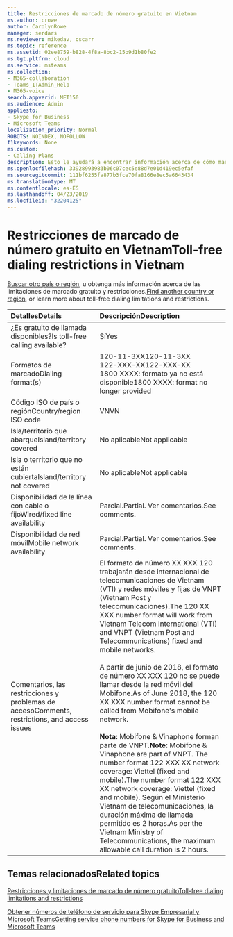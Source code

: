 ```yaml
---
title: Restricciones de marcado de número gratuito en Vietnam
ms.author: crowe
author: CarolynRowe
manager: serdars
ms.reviewer: mikedav, oscarr
ms.topic: reference
ms.assetid: 02ee8759-b828-4f8a-8bc2-15b9d1b80fe2
ms.tgt.pltfrm: cloud
ms.service: msteams
ms.collection:
- M365-collaboration
- Teams_ITAdmin_Help
- M365-voice
search.appverid: MET150
ms.audience: Admin
appliesto:
- Skype for Business
- Microsoft Teams
localization_priority: Normal
ROBOTS: NOINDEX, NOFOLLOW
f1keywords: None
ms.custom:
- Calling Plans
description: Esto le ayudará a encontrar información acerca de cómo marcar los números de pago libre en cada país o región. Después de seleccionar el país o región, le llevará a una página específica de país que contiene detalles específicos, las restricciones y límites para la disponibilidad del servicio gratuito donde está disponible un servicio gratuito. El formato de marcado o formatos mostrará los códigos de acceso necesarios dentro de cada país o región para marcar el número de teléfono gratuito.
ms.openlocfilehash: 33928993983b06c07cec5e88d7e01d419ec5efaf
ms.sourcegitcommit: 111bf6255fa877b3fce70fa8166e8ec5a6643434
ms.translationtype: MT
ms.contentlocale: es-ES
ms.lasthandoff: 04/23/2019
ms.locfileid: "32204125"
---
```

# <a name="toll-free-dialing-restrictions-in-vietnam"></a><span data-ttu-id="2a3b7-105">Restricciones de marcado de número gratuito en Vietnam</span><span class="sxs-lookup"><span data-stu-id="2a3b7-105">Toll-free dialing restrictions in Vietnam</span></span>

<span data-ttu-id="2a3b7-106">[Buscar otro país o región](../toll-free-dialing-limitations-and-restrictions.md), u obtenga más información acerca de las limitaciones de marcado gratuito y restricciones.</span><span class="sxs-lookup"><span data-stu-id="2a3b7-106">[Find another country or region](../toll-free-dialing-limitations-and-restrictions.md), or learn more about toll-free dialing limitations and restrictions.</span></span>


| <span data-ttu-id="2a3b7-107">**Detalles**</span><span class="sxs-lookup"><span data-stu-id="2a3b7-107">**Details**</span></span>                                      | <span data-ttu-id="2a3b7-108">**Descripción**</span><span class="sxs-lookup"><span data-stu-id="2a3b7-108">**Description**</span></span>                                                                                                                                                                                                                                                                                                                                                                                           |
|:-------------------------------------------------|:----------------------------------------------------------------------------------------------------------------------------------------------------------------------------------------------------------------------------------------------------------------------------------------------------------------------------------------------------------------------------------------------------------|
| <span data-ttu-id="2a3b7-109">¿Es gratuito de llamada disponibles?</span><span class="sxs-lookup"><span data-stu-id="2a3b7-109">Is toll-free calling available?</span></span>  <br/>           | <span data-ttu-id="2a3b7-110">Sí</span><span class="sxs-lookup"><span data-stu-id="2a3b7-110">Yes</span></span>  <br/>                                                                                                                                                                                                                                                                                                                                                                                                |
| <span data-ttu-id="2a3b7-111">Formatos de marcado</span><span class="sxs-lookup"><span data-stu-id="2a3b7-111">Dialing format(s)</span></span>  <br/>                         | <span data-ttu-id="2a3b7-112">120-11-3XX</span><span class="sxs-lookup"><span data-stu-id="2a3b7-112">120-11-3XX</span></span> <br/>  <span data-ttu-id="2a3b7-113">122-XXX-XX</span><span class="sxs-lookup"><span data-stu-id="2a3b7-113">122-XXX-XX</span></span> <br/>  <span data-ttu-id="2a3b7-114">1800 XXXX: formato ya no está disponible</span><span class="sxs-lookup"><span data-stu-id="2a3b7-114">1800 XXXX: format no longer provided</span></span> <br/>                                                                                                                                                                                                                                                                                                                            |
| <span data-ttu-id="2a3b7-115">Código ISO de país o región</span><span class="sxs-lookup"><span data-stu-id="2a3b7-115">Country/region ISO code</span></span>  <br/>                   | <span data-ttu-id="2a3b7-116">VN</span><span class="sxs-lookup"><span data-stu-id="2a3b7-116">VN</span></span>  <br/>                                                                                                                                                                                                                                                                                                                                                                                                 |
| <span data-ttu-id="2a3b7-117">Isla/territorio que abarque</span><span class="sxs-lookup"><span data-stu-id="2a3b7-117">Island/territory covered</span></span>  <br/>                  | <span data-ttu-id="2a3b7-118">No aplicable</span><span class="sxs-lookup"><span data-stu-id="2a3b7-118">Not applicable</span></span>  <br/>                                                                                                                                                                                                                                                                                                                                                                                     |
| <span data-ttu-id="2a3b7-119">Isla o territorio que no están cubierta</span><span class="sxs-lookup"><span data-stu-id="2a3b7-119">Island/territory not covered</span></span>  <br/>              | <span data-ttu-id="2a3b7-120">No aplicable</span><span class="sxs-lookup"><span data-stu-id="2a3b7-120">Not applicable</span></span>  <br/>                                                                                                                                                                                                                                                                                                                                                                                     |
| <span data-ttu-id="2a3b7-121">Disponibilidad de la línea con cable o fijo</span><span class="sxs-lookup"><span data-stu-id="2a3b7-121">Wired/fixed line availability</span></span>  <br/>             | <span data-ttu-id="2a3b7-122">Parcial.</span><span class="sxs-lookup"><span data-stu-id="2a3b7-122">Partial.</span></span> <span data-ttu-id="2a3b7-123">Ver comentarios.</span><span class="sxs-lookup"><span data-stu-id="2a3b7-123">See comments.</span></span>  <br/>                                                                                                                                                                                                                                                                                                                                                                             |
| <span data-ttu-id="2a3b7-124">Disponibilidad de red móvil</span><span class="sxs-lookup"><span data-stu-id="2a3b7-124">Mobile network availability</span></span>  <br/>               | <span data-ttu-id="2a3b7-125">Parcial.</span><span class="sxs-lookup"><span data-stu-id="2a3b7-125">Partial.</span></span> <span data-ttu-id="2a3b7-126">Ver comentarios.</span><span class="sxs-lookup"><span data-stu-id="2a3b7-126">See comments.</span></span>  <br/>                                                                                                                                                                                                                                                                                                                                                                             |
| <span data-ttu-id="2a3b7-127">Comentarios, las restricciones y problemas de acceso</span><span class="sxs-lookup"><span data-stu-id="2a3b7-127">Comments, restrictions, and access issues</span></span>  <br/> | <span data-ttu-id="2a3b7-128">El formato de número XX XXX 120 trabajarán desde internacional de telecomunicaciones de Vietnam (VTI) y redes móviles y fijas de VNPT (Vietnam Post y telecomunicaciones).</span><span class="sxs-lookup"><span data-stu-id="2a3b7-128">The 120 XX XXX number format will work from Vietnam Telecom International (VTI) and VNPT (Vietnam Post and Telecommunications) fixed and mobile networks.</span></span> <br/> <br/> <span data-ttu-id="2a3b7-129">A partir de junio de 2018, el formato de número XX XXX 120 no se puede llamar desde la red móvil del Mobifone.</span><span class="sxs-lookup"><span data-stu-id="2a3b7-129">As of June 2018, the 120 XX XXX number format cannot be called from Mobifone's mobile network.</span></span> <br/> <br/><span data-ttu-id="2a3b7-130">**Nota:** Mobifone &amp; Vinaphone forman parte de VNPT.</span><span class="sxs-lookup"><span data-stu-id="2a3b7-130">**Note:** Mobifone &amp; Vinaphone are part of VNPT.</span></span> <span data-ttu-id="2a3b7-131">The number format 122 XXX XX network coverage: Viettel (fixed and mobile).</span><span class="sxs-lookup"><span data-stu-id="2a3b7-131">The number format 122 XXX XX network coverage: Viettel (fixed and mobile).</span></span> <span data-ttu-id="2a3b7-132">Según el Ministerio Vietnam de telecomunicaciones, la duración máxima de llamada permitido es 2 horas.</span><span class="sxs-lookup"><span data-stu-id="2a3b7-132">As per the Vietnam Ministry of Telecommunications, the maximum allowable call duration is 2 hours.</span></span> |
   
## <a name="related-topics"></a><span data-ttu-id="2a3b7-133">Temas relacionados</span><span class="sxs-lookup"><span data-stu-id="2a3b7-133">Related topics</span></span>

[<span data-ttu-id="2a3b7-134">Restricciones y limitaciones de marcado de número gratuito</span><span class="sxs-lookup"><span data-stu-id="2a3b7-134">Toll-free dialing limitations and restrictions</span></span>](../toll-free-dialing-limitations-and-restrictions.md)

[<span data-ttu-id="2a3b7-135">Obtener números de teléfono de servicio para Skype Empresarial y Microsoft Teams</span><span class="sxs-lookup"><span data-stu-id="2a3b7-135">Getting service phone numbers for Skype for Business and Microsoft Teams</span></span>](/skypeforbusiness/what-is-phone-system-in-office-365/getting-service-phone-numbers)

  
 
